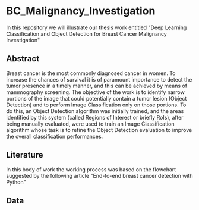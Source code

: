 # BC_Malignancy_Investigation

In this repository we will illustrate our thesis work entitled "Deep Learning Classification and Object Detection for Breast Cancer Malignancy Investigation"


## Abstract

Breast cancer is the most commonly diagnosed cancer in women. To increase the chances of survival it is of paramount importance to detect the tumor presence in a timely manner, and this can be achieved by
means of mammography screening. The objective of the work is to identify narrow portions of the image that could potentially contain a tumor lesion (Object Detection) and to perform Image Classification only on those portions. To do this, an Object Detection algorithm was initially trained, and the areas identified by this system (called Regions of Interest or briefly RoIs), after being manually evaluated, were used to train an Image Classification algorithm whose task is to refine the Object Detection evaluation to improve the overall classification performances.

## Literature

In this body of work the working process was based on the flowchart suggested by the following article "End-to-end breast cancer detection with Python"

## Data







